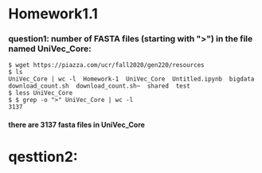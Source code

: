 # Homework1.1

### question1: number of FASTA files (starting with ">") in the file named UniVec_Core:
```
$ wget https://piazza.com/ucr/fall2020/gen220/resources
$ ls
UniVec_Core | wc -l  Homework-1  UniVec_Core  Untitled.ipynb  bigdata  download_count.sh  download_count.sh~  shared  test
$ less UniVec_Core
$ $ grep -o ">" UniVec_Core | wc -l
3137
```
#### there are 3137 fasta files in UniVec_Core


# qesttion2: 

